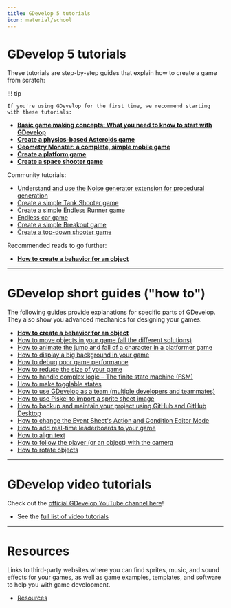 ```yaml
---
title: GDevelop 5 tutorials
icon: material/school
---
```


# GDevelop 5 tutorials

These tutorials are step-by-step guides that explain how to create a game from scratch:

!!! tip

    If you're using GDevelop for the first time, we recommend starting with these tutorials:

- **[Basic game making concepts: What you need to know to start with GDevelop](/gdevelop5/tutorials/basic-game-making-concepts)**
- **[Create a physics-based Asteroids game](/gdevelop5/tutorials/asteroids)**
- **[Geometry Monster: a complete, simple mobile game](/gdevelop5/tutorials/geometry-monster)**
- **[Create a platform game](/gdevelop5/tutorials/platformer)**
- **[Create a space shooter game](/gdevelop5/tutorials/space-shooter)**

Community tutorials:

- [Understand and use the Noise generator extension for procedural generation](/gdevelop5/tutorials/procedural-generation)
- [Create a simple Tank Shooter game](/gdevelop5/tutorials/tank-shooter)
- [Create a simple Endless Runner game](/gdevelop5/tutorials/endless-runner)
- [Endless car game](/gdevelop5/tutorials/roadrider)
- [Create a simple Breakout game](/gdevelop5/tutorials/breakout)
- [Create a top-down shooter game](/gdevelop5/tutorials/topdown-shooter)

Recommended reads to go further:

- **[How to create a behavior for an object](/gdevelop5/tutorials/how-to-make-behavior)**

---

# GDevelop short guides ("how to")

The following guides provide explanations for specific parts of GDevelop. They also show you advanced mechanics for designing your games:

- **[How to create a behavior for an object](/gdevelop5/tutorials/how-to-make-behavior)**
- [How to move objects in your game (all the different solutions)](/gdevelop5/tutorials/how-to-move-objects)
- [How to animate the jump and fall of a character in a platformer game](/gdevelop5/tutorials/how-to-animate-jump-fall-platformer)
- [How to display a big background in your game](/gdevelop5/tutorials/how-to-display-big-background)
- [How to debug poor game performance](/gdevelop5/tutorials/how-to-debug-poor-performance)
- [How to reduce the size of your game](/gdevelop5/tutorials/reduce-size-game)
- [How to handle complex logic – The finite state machine (FSM)](/gdevelop5/tutorials/finite_state_machine)
- [How to make togglable states](/gdevelop5/tutorials/how-to-make-togglable-states-with-variables)
- [How to use GDevelop as a team (multiple developers and teammates)](/gdevelop5/tutorials/how-to-use-gdevelop-as-a-team)
- [How to use Piskel to import a sprite sheet image](/gdevelop5/tutorials/piskel-sprite-sheets)
- [How to backup and maintain your project using GitHub and GitHub Desktop](/gdevelop5/tutorials/using-github-desktop)
- [How to change the Event Sheet's Action and Condition Editor Mode](/gdevelop5/tutorials/change-event-editor-mode)
- [How to add real-time leaderboards to your game](/gdevelop5/tutorials/leaderboards)
- [How to align text](/gdevelop5/tutorials/aligning-text)
- [How to follow the player (or an object) with the camera](/gdevelop5/tutorials/follow-player-with-camera)
- [How to rotate objects](/gdevelop5/tutorials/how-to-rotate-objects)

---

# GDevelop video tutorials

Check out the [official GDevelop YouTube channel here](https://www.youtube.com/channel/UCmoHIfIerKCZkOOt6zr9inw)!

- See the [full list of video tutorials](/gdevelop5/tutorials/videos)

---

# Resources

Links to third-party websites where you can find sprites, music, and sound effects for your games, as well as game examples, templates, and software to help you with game development.

- [Resources](/gdevelop5/tutorials/resources)
